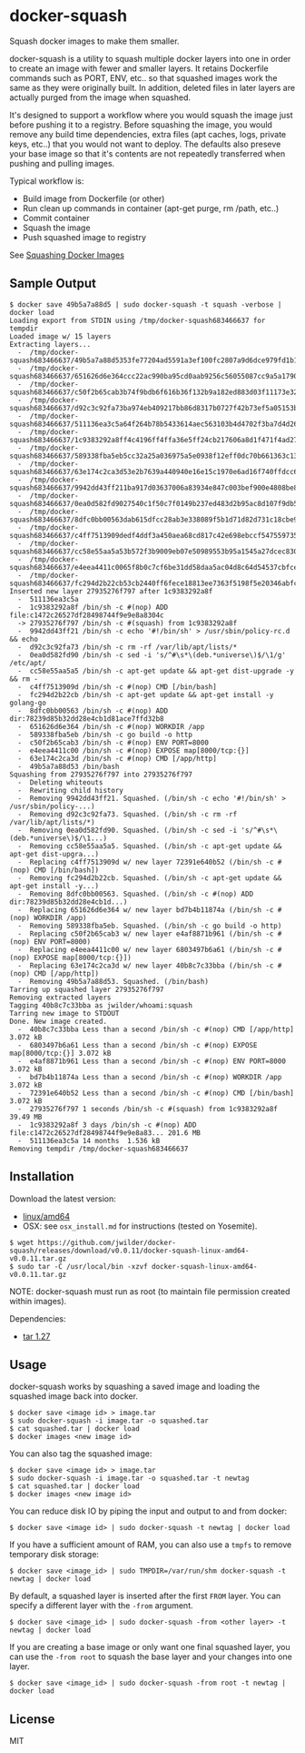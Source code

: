 docker-squash
=============

Squash docker images to make them smaller.

docker-squash is a utility to squash multiple docker layers into one in order to create an image
with fewer and smaller layers.  It retains Dockerfile commands such as PORT,
ENV, etc.. so that squashed images work the same as they were originally built.  In addition, deleted
files in later layers are actually purged from the image when squashed.

It's designed to support a workflow where you would squash the image just before pushing it
to a registry.  Before squashing the image, you would remove any build time dependencies, extra
files (apt caches, logs, private keys, etc..) that you would not want to deploy.  The defaults also
preseve your base image so that it's contents are not repeatedly transferred when pushing and pulling
images.

Typical workflow is:

* Build image from Dockerfile (or other)
* Run clean up commands in container (apt-get purge, rm /path, etc..)
* Commit container
* Squash the image
* Push squashed image to registry

See [Squashing Docker Images](http://jasonwilder.com/blog/2014/08/19/squashing-docker-images/)

## Sample Output

```
$ docker save 49b5a7a88d5 | sudo docker-squash -t squash -verbose | docker load
Loading export from STDIN using /tmp/docker-squash683466637 for tempdir
Loaded image w/ 15 layers
Extracting layers...
  -  /tmp/docker-squash683466637/49b5a7a88d5353fe77204ad5591a3ef100fc2807a9d6dce979fd1b17a73a68d6/layer.tar
  -  /tmp/docker-squash683466637/651626d6e364ccc22ac990ba95cd0aab9256c56055087cc9a5a1790cea5250b9/layer.tar
  -  /tmp/docker-squash683466637/c50f2b65cab3b74f9bdb6f616b36f132b9a182ed883d03f11173e32fa39ab599/layer.tar
  -  /tmp/docker-squash683466637/d92c3c92fa73ba974eb409217bb86d8317b0727f42b73ef5a05153b729aaf96b/layer.tar
  -  /tmp/docker-squash683466637/511136ea3c5a64f264b78b5433614aec563103b4d4702f3ba7d4d2698e22c158/layer.tar
  -  /tmp/docker-squash683466637/1c9383292a8ff4c4196ff4ffa36e5ff24cb217606a8d1f471f4ad27c4690e290/layer.tar
  -  /tmp/docker-squash683466637/589338fba5eb5cc32a25a036975a5e0938f12eff0dc70b661363c13ef1a192a5/layer.tar
  -  /tmp/docker-squash683466637/63e174c2ca3d53e2b7639a440940e16e15c1970e6ad16f740ffdcc60e59e0324/layer.tar
  -  /tmp/docker-squash683466637/9942dd43ff211ba917d03637006a83934e847c003bef900e4808be8021dca7bd/layer.tar
  -  /tmp/docker-squash683466637/0ea0d582fd9027540c1f50c7f0149b237ed483d2b95ac8d107f9db5a912b4240/layer.tar
  -  /tmp/docker-squash683466637/8dfc0bb00563dab615dfcc28ab3e338089f5b1d71d82d731c18cbe9f7667435f/layer.tar
  -  /tmp/docker-squash683466637/c4ff7513909dedf4ddf3a450aea68cd817c42e698ebccf54755973576525c416/layer.tar
  -  /tmp/docker-squash683466637/cc58e55aa5a53b572f3b9009eb07e50989553b95a1545a27dcec830939892dba/layer.tar
  -  /tmp/docker-squash683466637/e4eea4411c0065f8b0c7cf6be31dd58daa5ac04d8c64d54537cbfce2eb8e3413/layer.tar
  -  /tmp/docker-squash683466637/fc294d2b22cb53cb2440ff6fece18813ee7363f5198f5e20346abfcf7cce54fe/layer.tar
Inserted new layer 27935276f797 after 1c9383292a8f
  -  511136ea3c5a
  -  1c9383292a8f /bin/sh -c #(nop) ADD file:c1472c26527df28498744f9e9e8a8304c
  -> 27935276f797 /bin/sh -c #(squash) from 1c9383292a8f
  -  9942dd43ff21 /bin/sh -c echo '#!/bin/sh' > /usr/sbin/policy-rc.d  && echo
  -  d92c3c92fa73 /bin/sh -c rm -rf /var/lib/apt/lists/*
  -  0ea0d582fd90 /bin/sh -c sed -i 's/^#\s*\(deb.*universe\)$/\1/g' /etc/apt/
  -  cc58e55aa5a5 /bin/sh -c apt-get update && apt-get dist-upgrade -y && rm -
  -  c4ff7513909d /bin/sh -c #(nop) CMD [/bin/bash]
  -  fc294d2b22cb /bin/sh -c apt-get update && apt-get install -y golang-go
  -  8dfc0bb00563 /bin/sh -c #(nop) ADD dir:78239d85b32dd28e4cb1d81ace7ffd32b8
  -  651626d6e364 /bin/sh -c #(nop) WORKDIR /app
  -  589338fba5eb /bin/sh -c go build -o http
  -  c50f2b65cab3 /bin/sh -c #(nop) ENV PORT=8000
  -  e4eea4411c00 /bin/sh -c #(nop) EXPOSE map[8000/tcp:{}]
  -  63e174c2ca3d /bin/sh -c #(nop) CMD [/app/http]
  -  49b5a7a88d53 /bin/bash
Squashing from 27935276f797 into 27935276f797
  -  Deleting whiteouts
  -  Rewriting child history
  -  Removing 9942dd43ff21. Squashed. (/bin/sh -c echo '#!/bin/sh' > /usr/sbin/policy-...)
  -  Removing d92c3c92fa73. Squashed. (/bin/sh -c rm -rf /var/lib/apt/lists/*)
  -  Removing 0ea0d582fd90. Squashed. (/bin/sh -c sed -i 's/^#\s*\(deb.*universe\)$/\1...)
  -  Removing cc58e55aa5a5. Squashed. (/bin/sh -c apt-get update && apt-get dist-upgra...)
  -  Replacing c4ff7513909d w/ new layer 72391e640b52 (/bin/sh -c #(nop) CMD [/bin/bash])
  -  Removing fc294d2b22cb. Squashed. (/bin/sh -c apt-get update && apt-get install -y...)
  -  Removing 8dfc0bb00563. Squashed. (/bin/sh -c #(nop) ADD dir:78239d85b32dd28e4cb1d...)
  -  Replacing 651626d6e364 w/ new layer bd7b4b11874a (/bin/sh -c #(nop) WORKDIR /app)
  -  Removing 589338fba5eb. Squashed. (/bin/sh -c go build -o http)
  -  Replacing c50f2b65cab3 w/ new layer e4af8871b961 (/bin/sh -c #(nop) ENV PORT=8000)
  -  Replacing e4eea4411c00 w/ new layer 6803497b6a61 (/bin/sh -c #(nop) EXPOSE map[8000/tcp:{}])
  -  Replacing 63e174c2ca3d w/ new layer 40b8c7c33bba (/bin/sh -c #(nop) CMD [/app/http])
  -  Removing 49b5a7a88d53. Squashed. (/bin/bash)
Tarring up squashed layer 27935276f797
Removing extracted layers
Tagging 40b8c7c33bba as jwilder/whoami:squash
Tarring new image to STDOUT
Done. New image created.
  -  40b8c7c33bba Less than a second /bin/sh -c #(nop) CMD [/app/http] 3.072 kB
  -  6803497b6a61 Less than a second /bin/sh -c #(nop) EXPOSE map[8000/tcp:{}] 3.072 kB
  -  e4af8871b961 Less than a second /bin/sh -c #(nop) ENV PORT=8000 3.072 kB
  -  bd7b4b11874a Less than a second /bin/sh -c #(nop) WORKDIR /app 3.072 kB
  -  72391e640b52 Less than a second /bin/sh -c #(nop) CMD [/bin/bash] 3.072 kB
  -  27935276f797 1 seconds /bin/sh -c #(squash) from 1c9383292a8f 39.49 MB
  -  1c9383292a8f 3 days /bin/sh -c #(nop) ADD file:c1472c26527df28498744f9e9e8a83... 201.6 MB
  -  511136ea3c5a 14 months  1.536 kB
Removing tempdir /tmp/docker-squash683466637
```

## Installation

Download the latest version:

* [linux/amd64](https://github.com/jwilder/docker-squash/releases/download/v0.0.11/docker-squash-linux-amd64-v0.0.11.tar.gz)
* OSX: see `osx_install.md` for instructions (tested on Yosemite).

```
$ wget https://github.com/jwilder/docker-squash/releases/download/v0.0.11/docker-squash-linux-amd64-v0.0.11.tar.gz
$ sudo tar -C /usr/local/bin -xzvf docker-squash-linux-amd64-v0.0.11.tar.gz
```
NOTE: docker-squash must run as root (to maintain file permission created within images).

Dependencies:

* [tar 1.27](http://www.gnu.org/software/tar/)

## Usage

docker-squash works by squashing a saved image and loading the squashed image back into docker.

```
$ docker save <image id> > image.tar
$ sudo docker-squash -i image.tar -o squashed.tar
$ cat squashed.tar | docker load
$ docker images <new image id>
```

You can also tag the squashed image:

```
$ docker save <image id> > image.tar
$ sudo docker-squash -i image.tar -o squashed.tar -t newtag
$ cat squashed.tar | docker load
$ docker images <new image id>
```

You can reduce disk IO by piping the input and output to and from docker:

```
$ docker save <image id> | sudo docker-squash -t newtag | docker load
```

If you have a sufficient amount of RAM, you can also use a `tmpfs` to remove temporary
disk storage:

```
$ docker save <image_id> | sudo TMPDIR=/var/run/shm docker-squash -t newtag | docker load
```

By default, a squashed layer is inserted after the first `FROM` layer.  You can specify a different
layer with the `-from` argument.
```
$ docker save <image_id> | sudo docker-squash -from <other layer> -t newtag | docker load
```
If you are creating a base image or only want one final squashed layer, you can use the
`-from root` to squash the base layer and your changes into one layer.

```
$ docker save <image_id> | sudo docker-squash -from root -t newtag | docker load
```

## License

MIT
